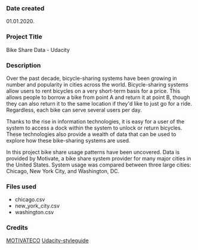 ### Date created
01.01.2020.

### Project Title
Bike Share Data - Udacity

### Description
Over the past decade, bicycle-sharing systems have been growing in number and popularity in cities across the world. Bicycle-sharing systems allow users to rent bicycles on a very short-term basis for a price. This allows people to borrow a bike from point A and return it at point B, though they can also return it to the same location if they'd like to just go for a ride. Regardless, each bike can serve several users per day.

Thanks to the rise in information technologies, it is easy for a user of the system to access a dock within the system to unlock or return bicycles. These technologies also provide a wealth of data that can be used to explore how these bike-sharing systems are used.

In this project bike share usage patterns have been uncovered.
Data is provided by Motivate, a bike share system provider for many major cities in the United States.
System usage was compared between three large cities: Chicago, New York City, and Washington, DC.

### Files used
* chicago.csv
* new_york_city.csv
* washington.csv

### Credits
[MOTIVATECO](https://www.motivateco.com/)
[Udacity-styleguide](https://udacity.github.io/git-styleguide/)
